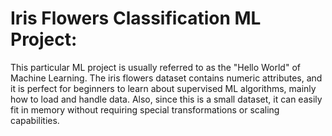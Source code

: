 # Iris Flowers Classification ML Project:

This particular ML project is usually referred to as the "Hello World" of Machine Learning. 
The iris flowers dataset contains numeric attributes, and it is perfect for beginners to learn
about supervised ML algorithms, mainly how to load and handle data. Also, since this is a small
dataset, it can easily fit in memory without requiring special transformations or  scaling capabilities.
